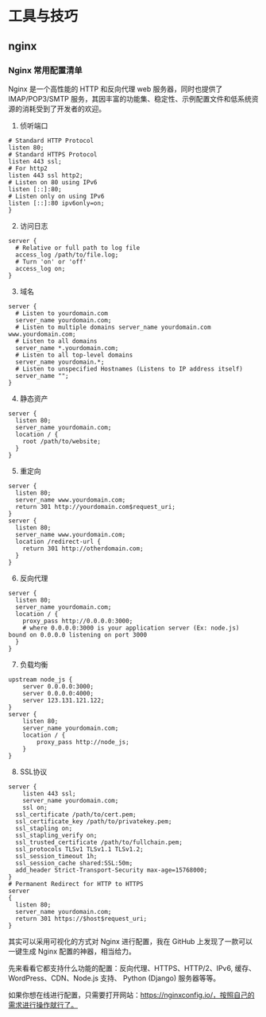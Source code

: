 # 工具与技巧

## nginx

### Nginx 常用配置清单

Nginx 是一个高性能的 HTTP 和反向代理 web 服务器，同时也提供了 IMAP/POP3/SMTP 服务，其因丰富的功能集、稳定性、示例配置文件和低系统资源的消耗受到了开发者的欢迎。

1. 侦听端口

```nginx
# Standard HTTP Protocol
listen 80;
# Standard HTTPS Protocol
listen 443 ssl;
# For http2
listen 443 ssl http2;
# Listen on 80 using IPv6
listen [::]:80;
# Listen only on using IPv6
listen [::]:80 ipv6only=on;
}
```

2. 访问日志

```nginx
server {
  # Relative or full path to log file
  access_log /path/to/file.log;
  # Turn 'on' or 'off'  
  access_log on;
}
```

3. 域名

```nginx
server {
  # Listen to yourdomain.com
  server_name yourdomain.com;
  # Listen to multiple domains server_name yourdomain.com www.yourdomain.com;
  # Listen to all domains
  server_name *.yourdomain.com;
  # Listen to all top-level domains
  server_name yourdomain.*;
  # Listen to unspecified Hostnames (Listens to IP address itself)
  server_name "";
}
```

4. 静态资产

```nginx
server {
  listen 80;
  server_name yourdomain.com;
  location / {
  	root /path/to/website;
  }
}
```

5. 重定向

```nginx
server {
  listen 80;
  server_name www.yourdomain.com;
  return 301 http://yourdomain.com$request_uri;
}
server {
  listen 80;
  server_name www.yourdomain.com;
  location /redirect-url {
  	return 301 http://otherdomain.com;
  }
}
```

6. 反向代理

```nginx
server {
  listen 80;
  server_name yourdomain.com;
  location / {
  	proxy_pass http://0.0.0.0:3000;
  	# where 0.0.0.0:3000 is your application server (Ex: node.js) bound on 0.0.0.0 listening on port 3000
  }
}
```

7. 负载均衡

```nginx
upstream node_js {
	server 0.0.0.0:3000;
	server 0.0.0.0:4000;
	server 123.131.121.122;
}
server {
	listen 80;
	server_name yourdomain.com;
	location / {
		proxy_pass http://node_js;
	}
}
```

8. SSL协议

```nginx
server {
	listen 443 ssl;
	server_name yourdomain.com;
	ssl on;
  ssl_certificate /path/to/cert.pem;
  ssl_certificate_key /path/to/privatekey.pem;
  ssl_stapling on;
  ssl_stapling_verify on;
  ssl_trusted_certificate /path/to/fullchain.pem;
  ssl_protocols TLSv1 TLSv1.1 TLSv1.2;
  ssl_session_timeout 1h;
  ssl_session_cache shared:SSL:50m;
  add_header Strict-Transport-Security max-age=15768000;
}
# Permanent Redirect for HTTP to HTTPS
server 
{
  listen 80;
  server_name yourdomain.com;
  return 301 https://$host$request_uri;
}
```

其实可以采用可视化的方式对 Nginx 进行配置，我在 GitHub 上发现了一款可以一键生成 Nginx 配置的神器，相当给力。

先来看看它都支持什么功能的配置：反向代理、HTTPS、HTTP/2、IPv6, 缓存、WordPress、CDN、Node.js 支持、 Python (Django) 服务器等等。

如果你想在线进行配置，只需要打开网站：https://nginxconfig.io/，按照自己的需求进行操作就行了。

